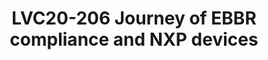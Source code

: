 ---
categories:
- lvc20
description: The Embedded Base Boot Requirements(EBBR) specification defines requirements
  for embedded systems to enable inter-operability between SoCs, hardware platforms,
  firmware implementations, and operating system distributions. EBBR is targeted at
  making operating system/distros agnostic to platform. Same operating system image
  should run on any hardware with a well-defined firmware interface which is EBBR
  compliant.<br><br>There has been a significant work going on in U-boot with regards
  to EBBR in the open-source community. Various features like bootefi are already
  available with many other features in queue.<br><br>This presentation aims at explaining
  how EBBR specifications gets mapped to NXP platforms and demonstrating EBBR compliance
  for NXP platform. The reference boot-architecture will be based on TFA, u-boot,
  device-trees, Linux and OPTEE (for secure uefi flow). This will demonstrate distros
  like SUSE running on NXP SoCs using bootefi command, secure uefi flow, etc<br><br>Also
  efforts are going to ensure that the U-boot is EBBR compliant by running FWTS, SCT
  for EBBR. The idea is to make the u-boot feature complete and can be demonstrated
  as EBBR compliance on NXP devices.
image: /assets/images/featured-images/lvc20/LVC20-206.png
session_id: LVC20-206
session_room: Linux/Android
session_slot:
  end_time: 2020-09-23 09:40
  start_time: 2020-09-23 09:15
session_speakers:
- speaker_bio: Linux kernel developer with a taste for networking and performance
  speaker_company: Linaro
  speaker_image: http://avatars.sched.co/e/a0/7234895/avatar.jpg.320x320px.jpg?dcc
  speaker_name: Ilias Apalodimas
  speaker_position: Tech Lead
  speaker_role: speaker
- speaker_bio: I am computer Science Engineering graduate with almost 18 years of
    continuous experience in Embedded systems, Linux BSP, Unix, operating system internals,
    device drivers, boot loaders, Flash, DDR, Ethernet, SATA, USB, wireless, networking,
    etc, and open source software. Very good hold on PowerPC and ARM architectures.
    Representing NXP in various open source projects of ARM ecosystem, distros and
    CIs like Linaro(LSK), Preempt RT, Yocto, SUSE..&lt;br&gt;&lt;br&gt;I have been
    involved in various bring up, BSP code development and open source up-streaming
    of these BSPs for various NXP SoCs of QorIQ, Qonverge and Layerscape series. This
    includes MPC8323, MPC8360, P1020, P1010, P2020, BSC9131, BSC9132, B4860, T1040,
    LS2088A, LS1012A, LS1088A for u-boot and Linux. I have been working as software
    IP owner for various areas like TDM, ethernet, DDR, Flash controller, heterogenous
    systems, multicore, AMP, etc.&lt;br&gt;&lt;br&gt;Currently playing the role of
    System Software architect which involves SoC feasibility and laying out the BSP
    software architecture for the NXP devices for wireless, networking and IoT use
    cases. Key areas include Platform software, u-boot, linux and device drivers.
  speaker_company: NXP
  speaker_image: http://avatars.sched.co/9/de/8935394/avatar.jpg.320x320px.jpg?dd6
  speaker_name: Poonam Aggrwal
  speaker_position: Platform Software architect for NXP chipsets
  speaker_role: speaker
- speaker_bio: 'Around 15 years of experience of working on embedded software : C-programming,
    BSP, u-boot, Linux, Enablement of Real-time solutions, various device drivers,
    u-boot custodian fsl-qoriq, mpc85xx maintainer'
  speaker_company: NXP
  speaker_image: http://avatars.sched.co/e/50/10471118/avatar.jpg.320x320px.jpg?ada
  speaker_name: Priyanka Jain
  speaker_position: Embedded Software Engineer
  speaker_role: speaker
session_track: Boot Architecture
tag: session
tags: Boot Architecture
title: LVC20-206 Journey of EBBR compliance and NXP devices
---